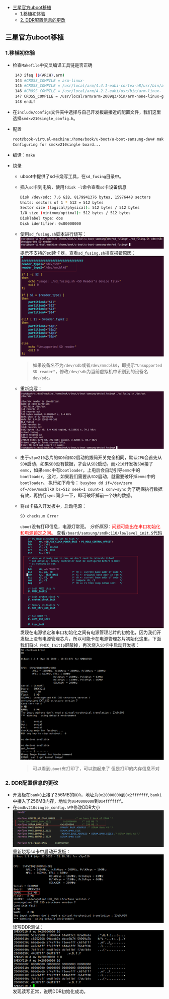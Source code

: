 - [三星官方uboot移植](#%e4%b8%89%e6%98%9f%e5%ae%98%e6%96%b9uboot%e7%a7%bb%e6%a4%8d)
  - [1.移植初体验](#1%e7%a7%bb%e6%a4%8d%e5%88%9d%e4%bd%93%e9%aa%8c)
  - [2. DDR配置信息的更改](#2-ddr%e9%85%8d%e7%bd%ae%e4%bf%a1%e6%81%af%e7%9a%84%e6%9b%b4%e6%94%b9)


## 三星官方uboot移植
### 1.移植初体验
+ 检查`Makefile`中交叉编译工具链是否正确
  ```sh
   143 ifeq ($(ARCH),arm)
   144 #CROSS_COMPILE = arm-linux-
   145 #CROSS_COMPILE = /usr/local/arm/4.4.1-eabi-cortex-a8/usr/bin/arm-linux-
   146 #CROSS_COMPILE = /usr/local/arm/4.2.2-eabi/usr/bin/arm-linux-
   147 CROSS_COMPILE = /usr/local/arm/arm-2009q3/bin/arm-none-linux-gnueabi-
   148 endif
  ```


+ 在`include/configs`文件夹中选择与自己开发板最接近的配置文件，我们这里选择`smdkv210single_config.h`。
+ 配置
  ```sh
  root@book-virtual-machine:/home/book/u-boot/u-boot-samsung-dev# make smdkv210single_config
  Configuring for smdkv210single board...
  ```
+ 编译：`make`
+ 烧录
  + uboot中提供了sd卡烧写工具，在`sd_fusing`目录中。
  + 插入`sd`卡到电脑，使用`fdisk -l`命令查看`sd`卡设备信息
    ```sh
    Disk /dev/sdc: 7.6 GiB, 8179941376 bytes, 15976448 sectors
    Units: sectors of 1 * 512 = 512 bytes
    Sector size (logical/physical): 512 bytes / 512 bytes
    I/O size (minimum/optimal): 512 bytes / 512 bytes
    Disklabel type: dos
    Disk identifier: 0x00000000
    ```
   + 使用`sd_fusing.sh`脚本进行烧写：
    ![](2020-04-21-11-01-39.png)
    提示不支持的sd读卡器，查看`sd_fusing.sh`排查报错原因：
    ![](2020-04-21-11-03-52.png)
     >如果设备名不为`/dev/sdb`或者`/dev/mmcblk0`，即提示`"Unsupported SD reader"`，修改`/dev/sdb`为当前虚拟机中识别到的设备名`dev/sdc`。
   + 重新烧写：
     ![](2020-04-21-11-32-00.png)
   + 由于`s5pv210`芯片的`SD0`和`SD2`启动的拨码开关完全相同，默认`CPU`会首先从`SD0`启动，如果`SD0`没有数据，才会从`SD2`启动。而`x210`开发板`SD0`接了`emmc`，如果`emmc`中有`bootloader`，上电后会自动引导`emmc`中的`bootloader`，这时，如果我们需要从`SD2`启动，就需要破坏掉`emmc`中的`bootloader`。
   执行如下命令：
   `busybox dd if=/dev/zero of=/dev/mmcblk0 bs=512 seek=1 count=1 conv=sync` 
   为了确保执行数据有效，再执行`sync`同步一下，即可破坏掉前一个块的数据。

   + 将`sd`卡插入开发板中，启动电源：
     ```sh
     SD checksum Error
     ```
     `uboot`没有打印信息，电源灯常亮。
    *分析原因*：<font color=red>问题可能出在串口初始化和电源锁定之间。</font>
    查看`/board/samsung/smdkc110/lowlevel_init.S`代码
    ![](2020-04-21-19-43-50.png)
    发现在电源锁定和串口初始化之间有电源管理芯片的初始化，因为我们开发板上没有电源管理芯片，所以可能卡在电源管理芯片初始化这里，下面我们将`bl PMIC_InitIp`屏蔽掉，再次烧入`SD`卡中启动开发板：
    ![](2020-04-21-19-51-42.png)
     >可以看到`uboot`有打印了，可以跑起来了
     >但是打印的内存信息不对

### 2. DDR配置信息的更改
  + 开发板在`bank0`上接了256MB的`DDR`，地址为`0x20000000`到`0x2fffffff`, `bank1`中接入了256MB内存，地址为`0x40000000`到`0x4fffffff`。
  + 在`smdkv210single_config.h`中修改DDR大小
    ![](2020-04-22-21-54-21.png)
    重新烧写sd卡中启动开发板：
    ![](2020-04-22-22-04-18.png)
    读写DDR测试：
    ![](2020-04-22-22-15-44.png)
    发现读写正常，说明DDR初始化成功。

    

  

     

     